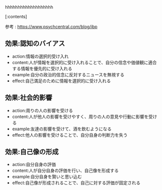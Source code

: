 

hhhhhhhhhhhhhhhhhhh
    
[:contents]

参考 : https://www.psychcentral.com/blog/ibp

## 効果:認知のバイアス
- action:情報の選択的受け入れ
- content:人が情報を選択的に受け入れることで、自分の信念や価値観に適合する情報を優先的に受け入れる
- example:自分の政治的信念に反対するニュースを無視する
- effect:自己満足のために情報を選択的に受け入れる

## 効果:社会的影響
- action:周りの人の影響を受ける
- content:人が他人の影響を受けやすく、周りの人の意見や行動に影響を受ける
- example:友達の影響を受けて、酒を飲むようになる
- effect:他人の影響を受けることで、自分自身の判断力を失う

## 効果:自己像の形成
- action:自分自身の評価
- content:人が自分自身の評価を行い、自己像を形成する
- example:自分自身を賢いと思い込む
- effect:自己像が形成されることで、自己に対する評価が固定される

    
